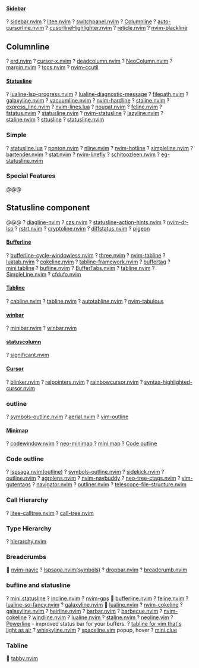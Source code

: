 #### [Sidebar](https://yutkat.github.io/my-neovim-pluginlist/#sidebar)
? [sidebar.nvim](https://github.com/GustavoKatel/sidebar.nvim)
? [litee.nvim](https://github.com/ldelossa/litee.nvim)
? [switchpanel.nvim](https://github.com/arakkkkk/switchpanel.nvim)
? [ Columnline](https://yutkat.github.io/my-neovim-pluginlist/#cursorline--columnline)
? [auto-cursorline.nvim](https://github.com/delphinus/auto-cursorline.nvim)
? [cusorlineHighlighter.nvim](https://github.com/ds1sqe/cusorlineHighlighter.nvim)
? [reticle.nvim](https://github.com/tummetott/reticle.nvim)
? [nvim-blackline](https://github.com/kellywashere/nvim-blackline)
## Columnline
? [erd.nvim](https://github.com/xiashuangxi/erd.nvim)
? [cursor-x.nvim](https://github.com/b4b4r07/cursor-x.nvim)
? [deadcolumn.nvim](https://github.com/Bekaboo/deadcolumn.nvim)
? [NeoColumn.nvim](https://github.com/ecthelionvi/NeoColumn.nvim)
? [margin.nvim](https://github.com/miklu612/margin.nvim)
? [tccs.nvim](https://github.com/tiyn/tccs.nvim)
? [nvim-ccutil](https://github.com/MaggieLostKeys/nvim-ccutil)
#### [Statusline](https://yutkat.github.io/my-neovim-pluginlist/#statusline)
? [lualine-lsp-progress.nvim](https://github.com/WhoIsSethDaniel/lualine-lsp-progress.nvim)
? [lualine-diagnostic-message](https://github.com/Isrothy/lualine-diagnostic-message)
? [filepath.nvim](https://github.com/kevmuko/filepath.nvim)
? [galaxyline.nvim](https://github.com/NTBBloodbath/galaxyline.nvim)
? [vacuumline.nvim](https://github.com/konapun/vacuumline.nvim)
? [nvim-hardline](https://github.com/ojroques/nvim-hardline)
? [staline.nvim](https://github.com/tamton-aquib/staline.nvim)
? [express_line.nvim](https://github.com/tjdevries/express_line.nvim)
? [nvim-lines.lua](https://github.com/yaocccc/nvim-lines.lua)
? [nougat.nvim](https://github.com/MunifTanjim/nougat.nvim)
? [feline.nvim](https://github.com/freddiehaddad/feline.nvim)
? [fstatus.nvim](https://github.com/gaoDean/fstatus.nvim)
? [statusline.nvim](https://github.com/aghriss/statusline.nvim)
? [nvim-statusline](https://github.com/SingularisArt/nvim-statusline)
? [lazyline.nvim](https://github.com/willothy/lazyline.nvim)
? [staline.nvim](https://github.com/2lambda123/staline.nvim)
? [sttusline](https://github.com/sontungexpt/sttusline)
? [statusline.nvim](https://github.com/nvim-jo/statusline.nvim)
### Simple
? [statusline.lua](https://github.com/beauwilliams/statusline.lua)
? [ponton.nvim](https://github.com/doums/ponton.nvim)
? [nline.nvim](https://github.com/amirrezaask/nline.nvim)
? [nvim-hotline](https://github.com/RRethy/nvim-hotline)
? [simpleline.nvim](https://github.com/hn275/simpleline.nvim)
? [bartender.nvim](https://github.com/austinliuigi/bartender.nvim)
? [stat.nvim](https://github.com/leath-dub/stat.nvim)
? [nvim-linefly](https://github.com/bluz71/nvim-linefly)
? [schitoozleen.nvim](https://github.com/juiceDeLemon/schitoozleen.nvim)
? [eg-statusline.nvim](https://github.com/Ernest1338/eg-statusline.nvim)
### Special Features
@@@
## Statusline component
@@@
? [diagline-nvim](https://github.com/erhickey/diagline-nvim)
? [czs.nvim](https://github.com/oncomouse/czs.nvim)
? [statusline-action-hints.nvim](https://github.com/roobert/statusline-action-hints.nvim)
? [nvim-dr-lsp](https://github.com/chrisgrieser/nvim-dr-lsp)
? [rstrt.nvim](https://github.com/FilipHarald/rstrt.nvim)
? [cryptoline.nvim](https://github.com/daedlock/cryptoline.nvim)
? [diffstatus.nvim](https://github.com/nathom/diffstatus.nvim)
? [pigeon](https://github.com/Pheon-Dev/pigeon)
#### [Bufferline](https://yutkat.github.io/my-neovim-pluginlist/#bufferline)
? [bufferline-cycle-windowless.nvim](https://github.com/roobert/bufferline-cycle-windowless.nvim)
? [three.nvim](https://github.com/stevearc/three.nvim)
? [nvim-tabline](https://github.com/crispgm/nvim-tabline)
? [luatab.nvim](https://github.com/alvarosevilla95/luatab.nvim)
? [cokeline.nvim](https://github.com/noib3/cokeline.nvim)
? [tabline-framework.nvim](https://github.com/rafcamlet/tabline-framework.nvim)
? [buffertag](https://github.com/ldelossa/buffertag)
? [mini.tabline](https://github.com/echasnovski/mini.tabline)
? [bufline.nvim](https://github.com/fzdwx/bufline.nvim)
? [BufferTabs.nvim](https://github.com/tomiis4/BufferTabs.nvim)
? [tabline.nvim](https://github.com/mg979/tabline.nvim)
? [SimpleLine.nvim](https://github.com/Kicamon/SimpleLine.nvim)
? [cfdufo.nvim](https://github.com/paradoxskin/cfdufo.nvim)
#### [Tabline](https://yutkat.github.io/my-neovim-pluginlist/#tabline)
? [cabline.nvim](https://github.com/andrewjwaggoner/cabline.nvim)
? [tabline.nvim](https://github.com/lpoto/tabline.nvim)
? [autotabline.nvim](https://github.com/mgnsk/autotabline.nvim)
? [nvim-tabulous](https://github.com/jryom/nvim-tabulous)
#### [winbar](https://yutkat.github.io/my-neovim-pluginlist/#winbar)
? [minibar.nvim](https://github.com/aktersnurra/minibar.nvim)
? [winbar.nvim](https://github.com/Alighorab/winbar.nvim)
#### [statuscolumn](https://yutkat.github.io/my-neovim-pluginlist/#statuscolumn)
? [significant.nvim](https://github.com/ElPiloto/significant.nvim)
#### [Cursor](https://yutkat.github.io/my-neovim-pluginlist/#cursor)
? [blinker.nvim](https://github.com/Grazfather/blinker.nvim)
? [relpointers.nvim](https://github.com/scheisa/relpointers.nvim)
? [rainbowcursor.nvim](https://github.com/abcdefg233/rainbowcursor.nvim)
? [syntax-highlighted-cursor.nvim](https://github.com/ukyouz/syntax-highlighted-cursor.nvim)
 ### outline
? [symbols-outline.nvim](https://github.com/simrat39/symbols-outline.nvim)
? [aerial.nvim](https://github.com/stevearc/aerial.nvim)
? [vim-outline](https://github.com/ubaldot/vim-outline) 
#### [Minimap](https://yutkat.github.io/my-neovim-pluginlist/#minimap)
? [codewindow.nvim](https://github.com/gorbit99/codewindow.nvim)
? [neo-minimap](https://github.com/ziontee113/neo-minimap)
? [mini.map](https://github.com/echasnovski/mini.map)
? [Code outline](https://yutkat.github.io/my-neovim-pluginlist/#code-outline)
### Code outline
? [lspsaga.nvim(outline)](https://github.com/nvimdev/lspsaga.nvim)
? [symbols-outline.nvim](https://github.com/hedyhli/symbols-outline.nvim)
? [sidekick.nvim](https://github.com/ElPiloto/sidekick.nvim)
? [outline.nvim](https://github.com/sencer/outline.nvim)
? [agrolens.nvim](https://github.com/desdic/agrolens.nvim)
? [nvim-navbuddy](https://github.com/SmiteshP/nvim-navbuddy)
? [neo-tree-ctags.nvim](https://github.com/d00h/neo-tree-ctags.nvim)
? [vim-gutentags](https://github.com/ludovicchabant/vim-gutentags)
? [navigator.nvim](https://github.com/dawsers/navigator.nvim)
? [outliner.nvim](https://github.com/MikkelvtK/outliner.nvim)
? [telescope-file-structure.nvim](https://github.com/ivanjermakov/telescope-file-structure.nvim)
### Call Hierarchy
? [litee-calltree.nvim](https://github.com/ldelossa/litee-calltree.nvim)
? [call-tree.nvim](https://github.com/prasy-loyola/call-tree.nvim)
### Type Hierarchy
? [hierarchy.nvim](https://github.com/Slyces/hierarchy.nvim)
### Breadcrumbs
 [nvim-navic](https://github.com/SmiteshP/nvim-navic)
? [lspsaga.nvim(symbols)](https://github.com/nvimdev/lspsaga.nvim)
? [dropbar.nvim](https://github.com/Bekaboo/dropbar.nvim)
? [breadcrumb.nvim](https://github.com/loctvl842/breadcrumb.nvim)

### bufline and statusline
? [mini.statusline](https://github.com/echasnovski/mini.statusline)
? [incline.nvim](https://github.com/b0o/incline.nvim)
? [nvim-gps](https://github.com/SmiteshP/nvim-gps)
 [bufferline.nvim](https://github.com/akinsho/bufferline.nvim)
? [feline.nvim](https://github.com/famiu/feline.nvim)
? [lualine-so-fancy.nvim](https://github.com/meuter/lualine-so-fancy.nvim)
? [galaxyline.nvim](https://github.com/ecosse3/galaxyline.nvim)
 [lualine.nvim](https://github.com/nvim-lualine/lualine.nvim)
? [nvim-cokeline](https://github.com/noib3/nvim-cokeline)
? [galaxyline.nvim](https://github.com/nvimdev/galaxyline.nvim)
? [heirline.nvim](https://github.com/rebelot/heirline.nvim)
? [barbar.nvim](https://github.com/romgrk/barbar.nvim)
? [barbecue.nvim](https://github.com/utilyre/barbecue.nvim)
? [nvim-cokeline](https://github.com/willothy/nvim-cokeline)
? [windline.nvim](https://github.com/windwp/windline.nvim)
? [lualine.nvim ](https://github.com/nvim-lualine/lualine.nvim )
? [staline.nvim ](https://github.com/tamton-aquib/staline.nvim )
? [neoline.vim](https://github.com/adelarsq/neoline.vim) 
? [Powerline](https://github.com/Lokaltog/powerline) - improved status bar for your buffers.
? [tabline for vim that's light as air](https://github.com/vim-airline/vim-airline)
? [whiskyline.nvim](https://github.com/nvimdev/whiskyline.nvim)
? [spaceline.vim](https://github.com/nvimdev/spaceline.vim)
popup, hover
? [mini.clue](https://github.com/echasnovski/mini.clue)

### Tabline
 [tabby.nvim](https://github.com/nanozuki/tabby.nvim)

